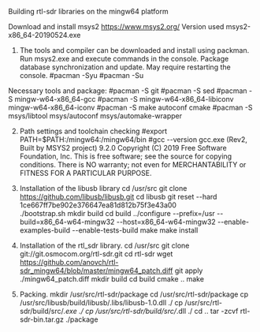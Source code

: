 Building rtl-sdr libraries on the mingw64 platform

Download and install msys2
https://www.msys2.org/
Version used
msys2-x86_64-20190524.exe

1. The tools and compiler can be downloaded and install using packman.
Run msys2.exe and execute commands in the console.
Package database synchronization and update. May require restarting the console.
#pacman -Syu
#pacman -Su

Necessary tools and package:
#pacman -S git
#pacman -S sed
#pacman -S mingw-w64-x86_64-gcc
#pacman -S mingw-w64-x86_64-libiconv mingw-w64-x86_64-iconv
#pacman -S make autoconf cmake 
#pacman -S msys/libtool msys/autoconf msys/automake-wrapper
		

2. Path settings and toolchain checking
#export PATH=$PATH:/mingw64:/mingw64/bin
#gcc --version
gcc.exe (Rev2, Built by MSYS2 project) 9.2.0
Copyright (C) 2019 Free Software Foundation, Inc.
This is free software; see the source for copying conditions.  There is NO
warranty; not even for MERCHANTABILITY or FITNESS FOR A PARTICULAR PURPOSE.


3. Installation of the libusb library
	cd /usr/src
	git clone https://github.com/libusb/libusb.git
	cd libusb
	git reset --hard 1ce667ff7be902e376647ea81d812b75f3e43a00	
	./bootstrap.sh
	mkdir build
	cd build
	../configure --prefix=/usr --build=x86_64-w64-mingw32 --host=x86_64-w64-mingw32 --enable-examples-build --enable-tests-build
	make 
	make install

4. Installation of the rtl_sdr library.
	cd /usr/src
	git clone git://git.osmocom.org/rtl-sdr.git
	cd rtl-sdr
	wget https://github.com/anovch/rtl-sdr_mingw64/blob/master/mingw64_patch.diff
	git apply ./mingw64_patch.diff
	mkdir build
	cd build
	cmake ..
	make

5. Packing.
	mkdir /usr/src/rtl-sdr/package
	cd /usr/src/rtl-sdr/package
    	cp /usr/src/libusb/build/libusb/.libs/libusb-1.0.dll ./
	cp /usr/src/rtl-sdr/build/src/*.exe ./ 
	cp /usr/src/rtl-sdr/build/src/*.dll ./ 
	cd ..
	tar -zcvf rtl-sdr-bin.tar.gz ./package
	
	
	